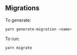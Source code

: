 ## Migrations

To generate:

```sh
yarn generate-migration <name>
```

To run:

```sh
yarn migrate
```